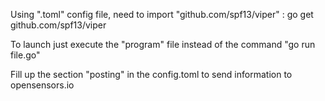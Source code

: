 Using ".toml" config file, need to import "github.com/spf13/viper" : go get github.com/spf13/viper

To launch just execute the "program" file instead of the command "go run file.go"

Fill up the section "posting" in the config.toml to send information to opensensors.io
